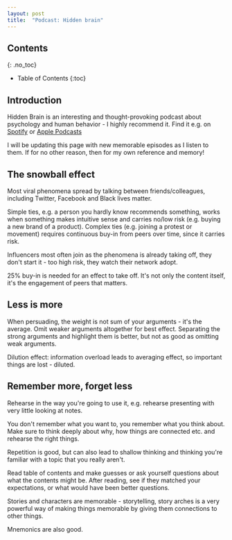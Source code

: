 ```yaml
---
layout: post
title:  "Podcast: Hidden brain"
---
```


## Contents
{: .no_toc}

* Table of Contents
{:toc}

## Introduction

Hidden Brain is an interesting and thought-provoking podcast about psychology and human behavior - I highly recommend it. Find it e.g. on [Spotify](https://open.spotify.com/show/20Gf4IAauFrfj7RBkjcWxh) or [Apple Podcasts](https://podcasts.apple.com/us/podcast/hidden-brain)

I will be updating this page with new memorable episodes as I listen to them. If for no other reason, then for my own reference and memory!

## The snowball effect

Most viral phenomena spread by talking between friends/colleagues, including Twitter, Facebook and Black lives matter.

Simple ties, e.g. a person you hardly know recommends something, works when something makes intuitive sense and carries no/low risk (e.g. buying a new brand of a product). Complex ties (e.g. joining a protest or movement) requires continuous buy-in from peers over time, since it carries risk.

Influencers most often join as the phenomena is already taking off, they don't start it - too high risk, they watch their network adopt.

25% buy-in is needed for an effect to take off. It's not only the content itself, it's the engagement of peers that matters.

## Less is more

When persuading, the weight is not sum of your arguments - it's the average. Omit weaker arguments altogether for best effect. Separating the strong arguments and highlight them is better, but not as good as omitting weak arguments.

Dilution effect: information overload leads to averaging effect, so important things are lost - diluted.

## Remember more, forget less

Rehearse in the way you're going to use it, e.g. rehearse presenting with very little looking at notes.

You don't remember what you want to, you remember what you think about. Make sure to think deeply about why, how things are connected etc. and rehearse the right things. 

Repetition is good, but can also lead to shallow thinking and thinking you're familiar with a topic that you really aren't.

Read table of contents and make guesses or ask yourself questions about what the contents might be. After reading, see if they matched your expectations, or what would have been better questions.

Stories and characters are memorable - storytelling, story arches is a very powerful way of making things memorable by giving them connections to other things.

Mnemonics are also good.